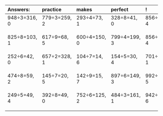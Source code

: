 | Answers: | practice | makes | perfect | ! |
| :--- | :--- | :--- | :--- | :--- |
| 948÷3=316, 0 | 779÷3=259, 2 | 293÷4=73, 1 | 328÷8=41, 0 | 856÷6=142, 4 | 
|   |   |   |   |   | 
|   |   |   |   |   | 
|   |   |   |   |   | 
| 825÷8=103, 1 | 617÷9=68, 5 | 600÷4=150, 0 | 799÷4=199, 3 | 856÷6=142, 4 | 
|   |   |   |   |   | 
|   |   |   |   |   | 
|   |   |   |   |   | 
| 252÷6=42, 0 | 657÷2=328, 1 | 104÷7=14, 6 | 154÷5=30, 4 | 701÷7=100, 1 | 
|   |   |   |   |   | 
|   |   |   |   |   | 
|   |   |   |   |   | 
| 474÷8=59, 2 | 145÷7=20, 5 | 142÷9=15, 7 | 897÷6=149, 3 | 992÷7=141, 5 | 
|   |   |   |   |   | 
|   |   |   |   |   | 
|   |   |   |   |   | 
| 249÷5=49, 4 | 392÷8=49, 0 | 752÷6=125, 2 | 484÷3=161, 1 | 942÷9=104, 6 | 
|   |   |   |   |   | 
|   |   |   |   |   | 
|   |   |   |   |   | 
